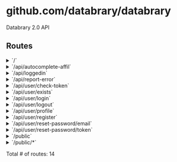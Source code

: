 # github.com/databrary/databrary

Databrary 2.0 API

## Routes

<details>
<summary>`/`</summary>

- **/**
	- _GET_
		- [main.main.func1](/databrary.go#L103)

</details>
<details>
<summary>`/api/autocomplete-affil`</summary>

- **/api**
	- **/autocomplete-affil**
		- _GET_
			- [AutoCompleteAffil](/routes/api.go#L61)

</details>
<details>
<summary>`/api/loggedin`</summary>

- **/api**
	- **/loggedin**
		- _GET_
			- [IsLoggedInEndpoint](/routes/user.go#L187)

</details>
<details>
<summary>`/api/report-error`</summary>

- **/api**
	- **/report-error**
		- _POST_
			- [ReportError](/routes/api.go#L121)

</details>
<details>
<summary>`/api/user/check-token`</summary>

- **/api**
	- **/user**
		- **/check-token**
			- _POST_
				- [CheckTokenExpiryEndpoint](/routes/user.go#L290)

</details>
<details>
<summary>`/api/user/exists`</summary>

- **/api**
	- **/user**
		- **/exists**
			- _GET_
				- [UserExists](/routes/user.go#L476)

</details>
<details>
<summary>`/api/user/login`</summary>

- **/api**
	- **/user**
		- **/login**
			- _POST_
				- [PostLogin](/routes/user.go#L28)
			- _GET_
				- [GetLogin](/routes/static.go#L12)

</details>
<details>
<summary>`/api/user/logout`</summary>

- **/api**
	- **/user**
		- **/logout**
			- _POST_
				- [PostLogOut](/routes/user.go#L117)

</details>
<details>
<summary>`/api/user/profile`</summary>

- **/api**
	- **/user**
		- **/profile**
			- **/**
				- _GET_
					- [GetProfile](/routes/user.go#L648)
				- _PATCH_
					- [PatchProfile](/routes/user.go#L703)

</details>
<details>
<summary>`/api/user/register`</summary>

- **/api**
	- **/user**
		- **/register**
			- _POST_
				- [Register](/routes/user.go#L522)

</details>
<details>
<summary>`/api/user/reset-password/email`</summary>

- **/api**
	- **/user**
		- **/reset-password/email**
			- _POST_
				- [ResetPasswordEmail](/routes/user.go#L208)

</details>
<details>
<summary>`/api/user/reset-password/token`</summary>

- **/api**
	- **/user**
		- **/reset-password/token**
			- _POST_
				- [ResetPasswordToken](/routes/user.go#L353)

</details>
<details>
<summary>`/public`</summary>

- **/public**
	- _GET_
		- [(Handler).ServeHTTP-fm](https:///usr/local/go/src/net/http/h2_bundle.go#L4331)

</details>
<details>
<summary>`/public/*`</summary>

- **/public/***
	- _GET_
		- [(*Mux).FileServer.func1](/vendor/github.com/pressly/chi/mux.go#L317)

</details>

Total # of routes: 14

